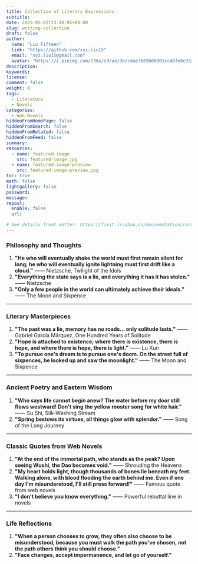```yaml
---
title: Collection of Literary Expressions
subtitle:
date: 2025-05-02T23:40:05+08:00
slug: writing-collection
draft: false
author:
  name: "Liu Fifteen"
  link: "https://github.com/xyz-liu15"
  email: "xyz.liu15@gmail.com"
  avatar: "https://i.pinimg.com/736x/cd/ae/3b/cdae3b65b08001cc46fe0c932e786ea1.jpg"
description:
keywords:
license:
comment: false
weight: 0
tags:
  - Literature
  - Novels
categories:
  - Web Novels
hiddenFromHomePage: false
hiddenFromSearch: false
hiddenFromRelated: false
hiddenFromFeed: false
summary:
resources:
  - name: featured-image
    src: featured-image.jpg
  - name: featured-image-preview
    src: featured-image-preview.jpg
toc: true
math: false
lightgallery: false
password:
message:
repost:
  enable: false
  url:

# See details front matter: https://fixit.lruihao.cn/documentation/content-management/introduction/#front-matter
---
```


<!--more-->

### **Philosophy and Thoughts**
1. **"He who will eventually shake the world must first remain silent for long; he who will eventually ignite lightning must first drift like a cloud."** —— Nietzsche, Twilight of the Idols  
2. **"Everything the state says is a lie, and everything it has it has stolen."** —— Nietzsche  
3. **"Only a few people in the world can ultimately achieve their ideals."** —— The Moon and Sixpence  

---

### **Literary Masterpieces**
1. **"The past was a lie, memory has no roads... only solitude lasts."** —— Gabriel García Márquez, One Hundred Years of Solitude  
2. **"Hope is attached to existence; where there is existence, there is hope, and where there is hope, there is light."** —— Lu Xun  
3. **"To pursue one's dream is to pursue one's doom. On the street full of sixpences, he looked up and saw the moonlight."** —— The Moon and Sixpence  

---

### **Ancient Poetry and Eastern Wisdom**
1. **"Who says life cannot begin anew? The water before my door still flows westward! Don't sing the yellow rooster song for white hair."** —— Su Shi, Silk-Washing Stream  
2. **"Spring bestows its virtues, all things glow with splendor."** —— Song of the Long Journey  

---

### **Classic Quotes from Web Novels**
1. **"At the end of the immortal path, who stands as the peak? Upon seeing Wushi, the Dao becomes void."** —— Shrouding the Heavens  
2. **"My heart holds light, though thousands of bones lie beneath my feet. Walking alone, with blood flooding the earth behind me. Even if one day I'm misunderstood, I'll still press forward!"** —— Famous quote from web novels  
3. **"I don't believe you know everything."** —— Powerful rebuttal line in novels  

---

### **Life Reflections**
1. **"When a person chooses to grow, they often also choose to be misunderstood, because you must walk the path you've chosen, not the path others think you should choose."**  
2. **"Face changes, accept impermanence, and let go of yourself."**